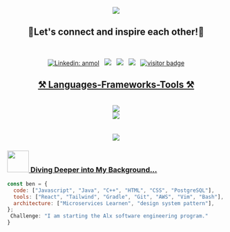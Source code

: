 <p align="center">
<img src="https://github.com/iambenzaid/iambenzaid/assets/61099744/213b2c64-e359-4114-b98b-441bc100ca82" />
</p>


<h2 align="center">🤝Let's connect and inspire each other!🤝</h2>
<br/>
<p align='center'>
	<a href="https://www.linkedin.com/in/iambenzaid/"><img src="https://img.shields.io/badge/-iambenzaid-blue?style=flat&amp;logo=Linkedin&amp;logoColor=white&amp;link=https://www.linkedin.com/in/iambenzaid/" alt="Linkedin: anmol"></a>&nbsp;&nbsp;
	<a href="https://twitter.com/iambenzaid/"><img src="https://img.shields.io/twitter/follow/iambenzaid?style=social"></a>&nbsp;&nbsp;
	<a href="https://instagram.com/iambenzaid/"><img src="https://img.shields.io/badge/-iambenzaid-E4405F?style=flat square&logo=instagram&logoColor=white&link=https://www.instagram.com/iambenzaid"></a>&nbsp;&nbsp;
	<a href="https://github.com/iambenzaid/"><img src="https://img.shields.io/github/followers/iambenzaid?label=follow&style=social"></a>&nbsp;&nbsp;
        <a href="https://visitor-badge.laobi.icu/badge?page_id=iambenzaid.alx-pre_course"><img src="https://visitor-badge.laobi.icu/badge?page_id=iambenzaid.alx-pre_course" alt="visitor badge"/>
</p> 




<h2 align="center">⚒️ Languages-Frameworks-Tools ⚒️</h2>
<br/>
<div align="center">
    <img src="https://skillicons.dev/icons?i=linux,aws,git,github,c,cpp,java,gradle,postgres" /><br>
    <img src="https://skillicons.dev/icons?i=html,css,javascript,tailwind,react,vscode,idea,visualstudio,vim,bash,postman" />
</div><br/>
</br>
<div align="center">
	<img src="https://github.com/iambenzaid/iambenzaid/assets/61099744/49a44640-93cd-4f8b-aa98-8edab7434a9e" />
</div>


### <img src="https://media.giphy.com/media/v1.Y2lkPTc5MGI3NjExaXoyaGk2b3dzNjB3eGY3ZDY1ODc3djExb3h5ZzFrOGQwZ3Vsa3F6MyZlcD12MV9pbnRlcm5hbF9naWZfYnlfaWQmY3Q9cw/LFWp5iZzSAdU8arl7h/giphy.gif" width="50"> Diving Deeper into My Background...

```javascript
const ben = {
  code: ["Javascript", "Java", "C++", "HTML", "CSS", "PostgreSQL"],
  tools: ["React", "Tailwind", "Gradle", "Git", "AWS", "Vim", "Bash"],
  architecture: ["Microservices Learnen", "design system pattern"],
};
 Challenge: "I am starting the Alx software engineering program."
}
```
